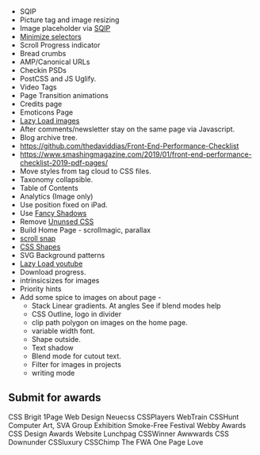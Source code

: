 * SQIP
* Picture tag and image resizing
* Image placeholder via [SQIP](sqip)
* [Minimize selectors](https://github.com/JPeer264/node-rename-css-selectors)
* Scroll Progress indicator
* Bread crumbs
* AMP/Canonical URLs
* Checkin PSDs
* PostCSS and JS Uglify.
* Video Tags
* Page Transition animations
* Credits page
* Emoticons Page
* [Lazy Load images](https://developers.google.com/web/fundamentals/performance/lazy-loading-guidance/images-and-video/)
* After comments/newsletter stay on the same page via Javascript.
* Blog archive tree.
* https://github.com/thedaviddias/Front-End-Performance-Checklist
* https://www.smashingmagazine.com/2019/01/front-end-performance-checklist-2019-pdf-pages/
* Move styles from tag cloud to CSS files.
* Taxonomy collapsible.
* Table of Contents
* Analytics (Image only)
* Use position fixed on iPad.
* Use [Fancy Shadows](https://30-seconds.github.io/30-seconds-of-css/)
* Remove [Ununsed CSS](https://github.com/purifycss/purifycss)
* Build Home Page - scrollmagic, parallax
* [scroll snap](https://webdesign.tutsplus.com/tutorials/how-to-scroll-snap-using-css--cms-30333)
* [CSS Shapes](https://developer.mozilla.org/en-US/docs/Web/CSS/CSS_Shapes)
* SVG Background patterns
* [Lazy Load youtube](https://webdesign.tutsplus.com/tutorials/how-to-lazy-load-embedded-youtube-videos--cms-26743)
* Download progress.
* intrinsicsizes for images
* Priority hints
* Add some spice to images on about page -
    * Stack Linear gradients. At angles See if blend modes help
    * CSS Outline, logo in divider
    * clip path polygon on images on the home page.
    * variable width font.
    * Shape outside.
    * Text shadow
    * Blend mode for cutout text.
    * Filter for images in projects
    * writing mode


Submit for awards
----------------

CSS Brigit
1Page Web Design
Neuecss
CSSPlayers
WebTrain
CSSHunt
Computer Art, SVA Group Exhibition
Smoke-Free Festival
Webby Awards
CSS Design Awards
Website Lunchpag
CSSWinner
Awwwards
CSS Downunder
CSSluxury
CSSChimp
The FWA
One Page Love
